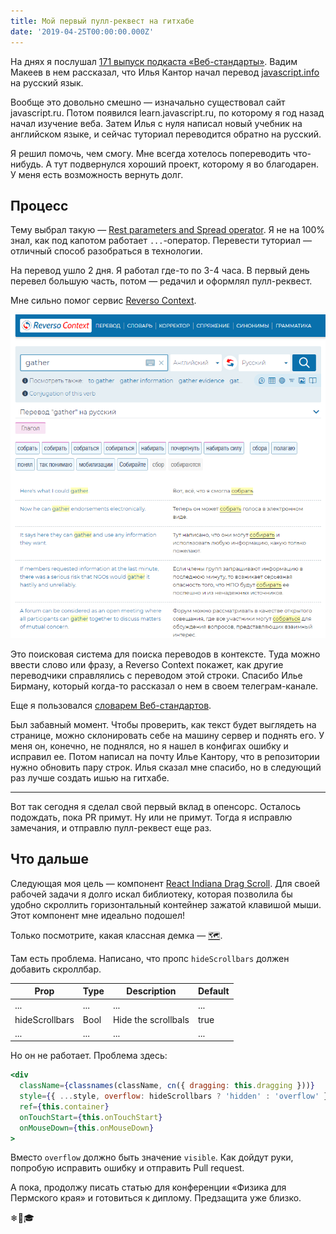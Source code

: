 ```yaml
---
title: Мой первый пулл-реквест на гитхабе
date: '2019-04-25T00:00:00.000Z'
---
```


На днях я послушал [171 выпуск подкаста «Веб-стандарты»](https://soundcloud.com/web-standards/episode-171). Вадим Макеев в нем рассказал, что Илья Кантор начал перевод [javascript.info](javascript.info) на русский язык.

Вообще это довольно смешно — изначально существовал сайт javascript.ru. Потом появился learn.javascript.ru, по которому я год назад начал изучение веба. Затем Илья с нуля написал новый учебник на английском языке, и сейчас туториал переводится обратно на русский.

Я решил помочь, чем смогу. Мне всегда хотелось попереводить что-нибудь. А тут подвернулся хороший проект, которому я во благодарен. У меня есть возможность вернуть долг.

## Процесс

Тему выбрал такую — [Rest parameters and Spread operator](https://javascript.info/rest-parameters-spread-operator). Я не на 100% знал, как под капотом работает `...`-оператор. Перевести туториал — отличный способ разобраться в технологии.

На перевод ушло 2 дня. Я работал где-то по 3-4 часа. В первый день перевел большую часть, потом — редачил и оформлял пулл-реквест.

Мне сильно помог сервис [Reverso Context](https://context.reverso.net/перевод/).

![Как работает Reverso Context](./images/Reverso_context.png "Как работает Reverso Context")

Это поисковая система для поиска переводов в контексте. Туда можно ввести слово или фразу, а Reverso Context покажет, как другие переводчики справлялись с переводом этой строки. Спасибо Илье Бирману, который когда-то рассказал о нем в своем телеграм-канале.

Еще я пользовался [словарем Веб-стандартов](https://github.com/web-standards-ru/dictionary/blob/master/dictionary.md).

Был забавный момент. Чтобы проверить, как текст будет выглядеть на странице, можно склонировать себе на машину сервер и поднять его. У меня он, конечно, не поднялся, но я нашел в конфигах ошибку и исправил ее. Потом написал на почту Илье Кантору, что в репозитории нужно обновить пару строк. Илья сказал мне спасибо, но в следующий раз лучше создать ишью на гитхабе.

---

Вот так сегодня я сделал свой первый вклад в опенсорс. Осталось подождать, пока PR примут. Ну или не примут. Тогда я исправлю замечания, и отправлю пулл-реквест еще раз.

## Что дальше

Следующая моя цель — компонент [React Indiana Drag Scroll](https://github.com/Norserium/react-indiana-drag-scroll). Для своей рабочей задачи я долго искал библиотеку, которая позволила бы удобно скроллить горизонтальный контейнер зажатой клавишой мыши. Этот компонент мне идеально подошел!

Только посмотрите, какая классная демка — [🗺️](https://norserium.github.io/react-indiana-drag-scroll/).

Там есть проблема. Написано, что пропс `hideScrollbars` должен добавить скроллбар.

| Prop           | Type | Description         | Default |
| -------------- | ---- | ------------------- | ------- |
| ...            | ...  | ...                 | ...     |
| hideScrollbars | Bool | Hide the scrollbals | true    |
| ...            | ...  | ...                 | ...     |

Но он не работает. Проблема здесь:

```jsx
<div
  className={classnames(className, cn({ dragging: this.dragging }))}
  style={{ ...style, overflow: hideScrollbars ? 'hidden' : 'overflow' }}
  ref={this.container}
  onTouchStart={this.onTouchStart}
  onMouseDown={this.onMouseDown}
>
```

Вместо `overflow` должно быть значение `visible`.
Как дойдут руки, попробую исправить ошибку и отправить Pull request.

А пока, продолжу писать статью для конференции «Физика для Пермского края» и готовиться к диплому. Предзащита уже близко.

❄📘🎓
